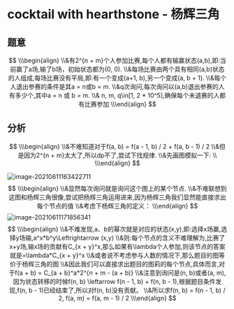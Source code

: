 # cocktail with hearthstone - 杨辉三角

## 题意

$$
\\\begin{align}
\\&有2^{n + m}个人参加比赛,每个人都有输赢状态(a,b),即:当前赢了a场,输了b场，初始状态都为(0, 0).
\\&每场比赛由两个具有相同(a,b)状态的人组成,每场比赛没有平局,即:有一个变成(a+1, b),另一个变成(a, b + 1).
\\&每个人退出参赛的条件是其a = n或b = m.
\\&q次询问,每次询问以(a,b)退出参赛的人有多少个,其中a = n 或 b = m.
\\& n, m, q\in[1, 2 * 10^5],确保每个未退赛的人都有比赛参加
\\\end{align}
$$

## 分析

$$
\\\begin{align}
\\&不难知道对于f(a, b) = f(a - 1, b) / 2 + f(a, b - 1) / 2	
\\&但是因为2^{n + m}太大了,所以dp不了,尝试下找规律.
\\&先画图模拟一下:
\\
\\\end{align}
$$

![image-20210611163422711](C:\Users\WinnieVenice\AppData\Roaming\Typora\typora-user-images\image-20210611163422711.png)
$$
\\\begin{align}
\\&显然每次询问就是询问这个图上的某个节点.
\\&不难联想到这图和杨辉三角很像,尝试把杨辉三角运用进来,因为杨辉三角我们显然能直接求出每个节点的值
\\&考虑下杨辉三角的定义：
\\\end{align}
$$
![image-20210611171856341](C:\Users\WinnieVenice\AppData\Roaming\Typora\typora-user-images\image-20210611171856341.png)
$$
\\\begin{align}
\\&不难发现,a、b的幂次就是对应的状态(x,y),即:选择x场赢,选择y场输,a^x*b^y\Leftrightarrow (x,y)
\\&则:每个节点的含义不难理解为,比赛了x+y场,输x场的贡献有C_{x + y}^x,那么如果有\lambda个人参加,则该节点的答案就是=\lambda*C_{x + y}^x
\\&或者说不考虑参与人数的情况下,那么题目的图等价于杨辉三角的图
\\&因此我们可以直接求出题目的图莉的每个节点,具体而言,对于f(a + b) = C_{a + b}^a*2^{n + m - (a + b)}
\\&注意到询问是(n, b)或者(a, m), 因为状态转移的时候f(n, b) \leftarrow f(n - 1, b) + f(n, b - 1),根据题目条件发现,f(n, b - 1)已经结束了,所以对f(n, b)没有贡献。
\\&所以求f(n, b) = f(n - 1, b) / 2, f(a, m) = f(a, m - 1) / 2
\\\end{align}
$$